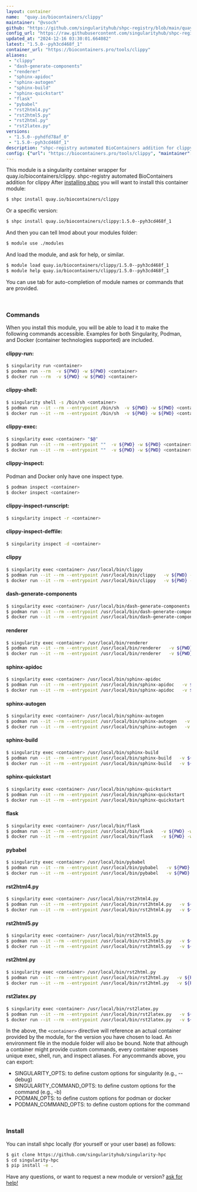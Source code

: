 ```yaml
---
layout: container
name:  "quay.io/biocontainers/clippy"
maintainer: "@vsoch"
github: "https://github.com/singularityhub/shpc-registry/blob/main/quay.io/biocontainers/clippy/container.yaml"
config_url: "https://raw.githubusercontent.com/singularityhub/shpc-registry/main/quay.io/biocontainers/clippy/container.yaml"
updated_at: "2024-12-16 03:30:01.664082"
latest: "1.5.0--pyh3cd468f_1"
container_url: "https://biocontainers.pro/tools/clippy"
aliases:
 - "clippy"
 - "dash-generate-components"
 - "renderer"
 - "sphinx-apidoc"
 - "sphinx-autogen"
 - "sphinx-build"
 - "sphinx-quickstart"
 - "flask"
 - "pybabel"
 - "rst2html4.py"
 - "rst2html5.py"
 - "rst2html.py"
 - "rst2latex.py"
versions:
 - "1.5.0--pyhdfd78af_0"
 - "1.5.0--pyh3cd468f_1"
description: "shpc-registry automated BioContainers addition for clippy"
config: {"url": "https://biocontainers.pro/tools/clippy", "maintainer": "@vsoch", "description": "shpc-registry automated BioContainers addition for clippy", "latest": {"1.5.0--pyh3cd468f_1": "sha256:0a85935d0cb129b0027fff8eb113cfe114b018454e51ecb8127c60bfd55b920c"}, "tags": {"1.5.0--pyhdfd78af_0": "sha256:8a162c87d0992ea655fcb7988a3d5b1354d48e7397b00bf84861519b1f14c303", "1.5.0--pyh3cd468f_1": "sha256:0a85935d0cb129b0027fff8eb113cfe114b018454e51ecb8127c60bfd55b920c"}, "docker": "quay.io/biocontainers/clippy", "aliases": {"clippy": "/usr/local/bin/clippy", "dash-generate-components": "/usr/local/bin/dash-generate-components", "renderer": "/usr/local/bin/renderer", "sphinx-apidoc": "/usr/local/bin/sphinx-apidoc", "sphinx-autogen": "/usr/local/bin/sphinx-autogen", "sphinx-build": "/usr/local/bin/sphinx-build", "sphinx-quickstart": "/usr/local/bin/sphinx-quickstart", "flask": "/usr/local/bin/flask", "pybabel": "/usr/local/bin/pybabel", "rst2html4.py": "/usr/local/bin/rst2html4.py", "rst2html5.py": "/usr/local/bin/rst2html5.py", "rst2html.py": "/usr/local/bin/rst2html.py", "rst2latex.py": "/usr/local/bin/rst2latex.py"}}
---
```


This module is a singularity container wrapper for quay.io/biocontainers/clippy.
shpc-registry automated BioContainers addition for clippy
After [installing shpc](#install) you will want to install this container module:


```bash
$ shpc install quay.io/biocontainers/clippy
```

Or a specific version:

```bash
$ shpc install quay.io/biocontainers/clippy:1.5.0--pyh3cd468f_1
```

And then you can tell lmod about your modules folder:

```bash
$ module use ./modules
```

And load the module, and ask for help, or similar.

```bash
$ module load quay.io/biocontainers/clippy/1.5.0--pyh3cd468f_1
$ module help quay.io/biocontainers/clippy/1.5.0--pyh3cd468f_1
```

You can use tab for auto-completion of module names or commands that are provided.

<br>

### Commands

When you install this module, you will be able to load it to make the following commands accessible.
Examples for both Singularity, Podman, and Docker (container technologies supported) are included.

#### clippy-run:

```bash
$ singularity run <container>
$ podman run --rm  -v ${PWD} -w ${PWD} <container>
$ docker run --rm  -v ${PWD} -w ${PWD} <container>
```

#### clippy-shell:

```bash
$ singularity shell -s /bin/sh <container>
$ podman run --it --rm --entrypoint /bin/sh  -v ${PWD} -w ${PWD} <container>
$ docker run --it --rm --entrypoint /bin/sh  -v ${PWD} -w ${PWD} <container>
```

#### clippy-exec:

```bash
$ singularity exec <container> "$@"
$ podman run --it --rm --entrypoint ""  -v ${PWD} -w ${PWD} <container> "$@"
$ docker run --it --rm --entrypoint ""  -v ${PWD} -w ${PWD} <container> "$@"
```

#### clippy-inspect:

Podman and Docker only have one inspect type.

```bash
$ podman inspect <container>
$ docker inspect <container>
```

#### clippy-inspect-runscript:

```bash
$ singularity inspect -r <container>
```

#### clippy-inspect-deffile:

```bash
$ singularity inspect -d <container>
```


#### clippy

```bash
$ singularity exec <container> /usr/local/bin/clippy
$ podman run --it --rm --entrypoint /usr/local/bin/clippy   -v ${PWD} -w ${PWD} <container> -c " $@"
$ docker run --it --rm --entrypoint /usr/local/bin/clippy   -v ${PWD} -w ${PWD} <container> -c " $@"
```


#### dash-generate-components

```bash
$ singularity exec <container> /usr/local/bin/dash-generate-components
$ podman run --it --rm --entrypoint /usr/local/bin/dash-generate-components   -v ${PWD} -w ${PWD} <container> -c " $@"
$ docker run --it --rm --entrypoint /usr/local/bin/dash-generate-components   -v ${PWD} -w ${PWD} <container> -c " $@"
```


#### renderer

```bash
$ singularity exec <container> /usr/local/bin/renderer
$ podman run --it --rm --entrypoint /usr/local/bin/renderer   -v ${PWD} -w ${PWD} <container> -c " $@"
$ docker run --it --rm --entrypoint /usr/local/bin/renderer   -v ${PWD} -w ${PWD} <container> -c " $@"
```


#### sphinx-apidoc

```bash
$ singularity exec <container> /usr/local/bin/sphinx-apidoc
$ podman run --it --rm --entrypoint /usr/local/bin/sphinx-apidoc   -v ${PWD} -w ${PWD} <container> -c " $@"
$ docker run --it --rm --entrypoint /usr/local/bin/sphinx-apidoc   -v ${PWD} -w ${PWD} <container> -c " $@"
```


#### sphinx-autogen

```bash
$ singularity exec <container> /usr/local/bin/sphinx-autogen
$ podman run --it --rm --entrypoint /usr/local/bin/sphinx-autogen   -v ${PWD} -w ${PWD} <container> -c " $@"
$ docker run --it --rm --entrypoint /usr/local/bin/sphinx-autogen   -v ${PWD} -w ${PWD} <container> -c " $@"
```


#### sphinx-build

```bash
$ singularity exec <container> /usr/local/bin/sphinx-build
$ podman run --it --rm --entrypoint /usr/local/bin/sphinx-build   -v ${PWD} -w ${PWD} <container> -c " $@"
$ docker run --it --rm --entrypoint /usr/local/bin/sphinx-build   -v ${PWD} -w ${PWD} <container> -c " $@"
```


#### sphinx-quickstart

```bash
$ singularity exec <container> /usr/local/bin/sphinx-quickstart
$ podman run --it --rm --entrypoint /usr/local/bin/sphinx-quickstart   -v ${PWD} -w ${PWD} <container> -c " $@"
$ docker run --it --rm --entrypoint /usr/local/bin/sphinx-quickstart   -v ${PWD} -w ${PWD} <container> -c " $@"
```


#### flask

```bash
$ singularity exec <container> /usr/local/bin/flask
$ podman run --it --rm --entrypoint /usr/local/bin/flask   -v ${PWD} -w ${PWD} <container> -c " $@"
$ docker run --it --rm --entrypoint /usr/local/bin/flask   -v ${PWD} -w ${PWD} <container> -c " $@"
```


#### pybabel

```bash
$ singularity exec <container> /usr/local/bin/pybabel
$ podman run --it --rm --entrypoint /usr/local/bin/pybabel   -v ${PWD} -w ${PWD} <container> -c " $@"
$ docker run --it --rm --entrypoint /usr/local/bin/pybabel   -v ${PWD} -w ${PWD} <container> -c " $@"
```


#### rst2html4.py

```bash
$ singularity exec <container> /usr/local/bin/rst2html4.py
$ podman run --it --rm --entrypoint /usr/local/bin/rst2html4.py   -v ${PWD} -w ${PWD} <container> -c " $@"
$ docker run --it --rm --entrypoint /usr/local/bin/rst2html4.py   -v ${PWD} -w ${PWD} <container> -c " $@"
```


#### rst2html5.py

```bash
$ singularity exec <container> /usr/local/bin/rst2html5.py
$ podman run --it --rm --entrypoint /usr/local/bin/rst2html5.py   -v ${PWD} -w ${PWD} <container> -c " $@"
$ docker run --it --rm --entrypoint /usr/local/bin/rst2html5.py   -v ${PWD} -w ${PWD} <container> -c " $@"
```


#### rst2html.py

```bash
$ singularity exec <container> /usr/local/bin/rst2html.py
$ podman run --it --rm --entrypoint /usr/local/bin/rst2html.py   -v ${PWD} -w ${PWD} <container> -c " $@"
$ docker run --it --rm --entrypoint /usr/local/bin/rst2html.py   -v ${PWD} -w ${PWD} <container> -c " $@"
```


#### rst2latex.py

```bash
$ singularity exec <container> /usr/local/bin/rst2latex.py
$ podman run --it --rm --entrypoint /usr/local/bin/rst2latex.py   -v ${PWD} -w ${PWD} <container> -c " $@"
$ docker run --it --rm --entrypoint /usr/local/bin/rst2latex.py   -v ${PWD} -w ${PWD} <container> -c " $@"
```



In the above, the `<container>` directive will reference an actual container provided
by the module, for the version you have chosen to load. An environment file in the
module folder will also be bound. Note that although a container
might provide custom commands, every container exposes unique exec, shell, run, and
inspect aliases. For anycommands above, you can export:

 - SINGULARITY_OPTS: to define custom options for singularity (e.g., --debug)
 - SINGULARITY_COMMAND_OPTS: to define custom options for the command (e.g., -b)
 - PODMAN_OPTS: to define custom options for podman or docker
 - PODMAN_COMMAND_OPTS: to define custom options for the command

<br>

### Install

You can install shpc locally (for yourself or your user base) as follows:

```bash
$ git clone https://github.com/singularityhub/singularity-hpc
$ cd singularity-hpc
$ pip install -e .
```

Have any questions, or want to request a new module or version? [ask for help!](https://github.com/singularityhub/singularity-hpc/issues)